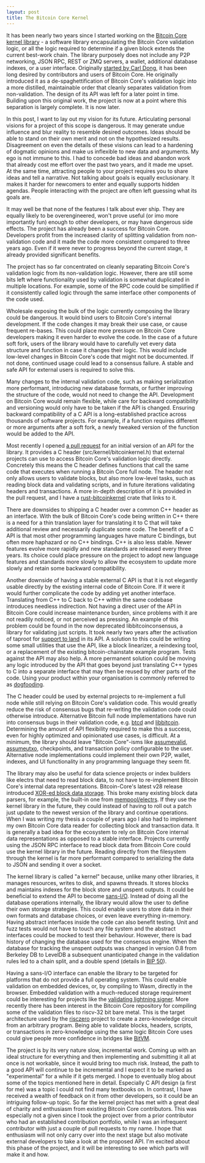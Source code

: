 ```yaml
---
layout: post
title: The Bitcoin Core Kernel
---
```


It has been nearly two years since I started working on the [Bitcoin Core
kernel library](https://github.com/bitcoin/bitcoin/issues/27587) - a software
library encapsulating the Bitcoin Core validation logic, or all the logic
required to determine if a given block extends the current best-work chain.
The library purposely does not include any P2P networking, JSON RPC, REST or
ZMQ servers, a wallet, additional database indexes, or a user interface.
Originally [started by Carl Dong](https://www.youtube.com/watch?v=MdxIkH6GCBs),
it has been long desired by contributors and users of Bitcoin Core. He
originally introduced it as a de-spaghettification of Bitcoin Core's validation
logic into a more distilled, maintainable order that cleanly separates
validation from non-validation. The design of its API was left for a later
point in time.  Building upon this original work, the project is now at a point
where this separation is largely complete. It is now later.

In this post, I want to lay out my vision for its future. Articulating personal
visions for a project of this scope is dangerous. It may generate undue
influence and blur reality to resemble desired outcomes. Ideas should be able
to stand on their own merit and not on the hypothesized results. Disagreement
on even the details of these visions can lead to a hardening of dogmatic
opinions and make us inflexible to new data and arguments. My ego is not immune
to this. I had to concede bad ideas and abandon work that already cost me
effort over the past two years, and it made me upset. At the same time,
attracting people to your project requires you to share ideas and tell a
narrative. Not talking about goals is equally exclusionary. It makes it harder
for newcomers to enter and equally supports hidden agendas. People interacting
with the project are often left guessing what its goals are.

It may well be that none of the features I talk about ever ship. They are
equally likely to be overengineered, won't prove useful (or imo more
importantly fun) enough to other developers, or may have dangerous side
effects. The project has already been a success for Bitcoin Core. Developers
profit from the increased clarity of splitting validation from non-validation
code and it made the code more consistent compared to three years ago. Even if
it were never to progress beyond the current stage, it already provided
significant benefits.

The project has so far concentrated on cleanly separating Bitcoin Core's
validation logic from its non-validation logic. However, there are still some
bits left where functionality used by validation is somewhat duplicated in
multiple locations. For example, some of the RPC code could be simplified if it
consistently called logic through the same interface other components of the
code used.

Wholesale exposing the bulk of the logic currently composing the library could
be dangerous. It would bind users to Bitcoin Core's internal development. If
the code changes it may break their use case, or cause frequent re-bases. This
could place more pressure on Bitcoin Core developers making it even harder to
evolve the code. In the case of a future soft fork, users of the library would
have to carefully vet every data structure and function in case it changes
their logic. This would include low-level changes in Bitcoin Core's code that
might not be documented. If not done, continued usage could lead to a consensus
failure. A stable and safe API for external users is required to solve this.

Many changes to the internal validation code, such as making serialization more
performant, introducing new database formats, or further improving the
structure of the code, would not need to change the API. Development on Bitcoin
Core would remain flexible, while care for backward compatibility and
versioning would only have to be taken if the API is changed. Ensuring
backward compatibility of a C API is a long-established practice across
thousands of software projects. For example, if a function requires different
or more arguments after a soft fork, a newly tweaked version of the function
would be added to the API.

Most recently I opened [a pull
request](https://github.com/bitcoin/bitcoin/pull/30595) for an initial version
of an API for the library. It provides a C header (src/kernel/bitcoinkernel.h)
that external projects can use to access Bitcoin Core's validation logic
directly. Concretely this means the C header defines functions that call the
same code that executes when running a Bitcoin Core full node. The header not
only allows users to validate blocks, but also more low-level tasks, such as
reading block data and validating scripts, and in future iterations validating
headers and transactions. A more in-depth description of it is provided in the
pull request, and I have a
[rust-bitcoinkernel](https://github.com/TheCharlatan/rust-bitcoinkernel) crate
that links to it.

There are downsides to shipping a C header over a common C++ header as an
interface. With the bulk of Bitcoin Core's code being written in C++ there is a
need for a thin translation layer for translating it to C that will take
additional review and necessarily duplicate some code. The benefit of a C API
is that most other programming languages have mature C bindings, but often more
haphazard or no C++ bindings. C++ is also less stable. Newer features evolve
more rapidly and new standards are released every three years. Its choice could
place pressure on the project to adopt new language features and standards more
slowly to allow the ecosystem to update more slowly and retain some backward
compatibility.

Another downside of having a stable external C API is that it is not elegantly
usable directly by the existing internal code of Bitcoin Core. If it were it
would further complicate the code by adding yet another interface. Translating
from C++ to C back to C++ within the same codebase introduces needless
indirection. Not having a direct user of the API in Bitcoin Core could increase
maintenance burden, since problems with it are not readily noticed, or not
perceived as pressing. An example of this problem could be found in the now
deprecated libbitcoinconsensus, a library for validating just scripts. It took
nearly two years after the activation of taproot for [support to
land](https://github.com/bitcoin/bitcoin/pull/28539) in its API. A solution to
this could be writing some small utilities that use the API, like a block
linearizer, a reindexing tool, or a replacement of the existing
bitcoin-chainstate example program. Tests against the API may also help. A more
permanent solution could be moving any logic introduced by the API that goes
beyond just translating C++ types to C into a separate interface that may then
be reused by other parts of the code. Using your product within your
organisation is commonly referred to as
[dogfooding](https://en.wikipedia.org/wiki/Eating_your_own_dog_food).

The C header could be used by external projects to re-implement a full node
while still relying on Bitcoin Core's validation code. This would greatly
reduce the risk of consensus bugs that re-writing the validation code could
otherwise introduce. Alternative Bitcoin full node implementations have run
into consensus bugs in their validation code, e.g.
[btcd](https://delvingbitcoin.org/t/cve-2024-38365-public-disclosure-btcd-findanddelete-bug/1184)
and [libbitcoin](https://github.com/libbitcoin/libbitcoin-system/issues/1526).
Determining the amount of API flexibility required to make this a success, even
for highly optimized and opinionated use cases, is difficult. At a minimum, the
library should leave "Bitcoin Core"-isms like
[assumevalid](https://bitcoin.stackexchange.com/questions/88652/does-assumevalid-lower-the-security-of-bitcoin),
[assumeutxo](https://bitcoinops.org/en/topics/assumeutxo/), checkpoints, and
transaction policy configurable to the user. Alternative node implementations
could implement their own P2P, wallet, indexes, and UI functionality in any
programming language they seem fit.

The library may also be useful for data science projects or index builders like
electrs that need to read block data, to not have to re-implement Bitcoin
Core's internal data representations. Bitcoin-Core's latest v28 release
introduced [XOR-ed block data
storage](https://github.com/bitcoin/bitcoin/pull/28052). This broke many
existing block data parsers, for example, the built-in one from
[mempool/electrs](https://github.com/mempool/electrs/pull/101). If they use the
kernel library in the future, they could instead of having to roll out a patch
just update to the newest version of the library and continue operations. When
I was writing my thesis a couple of years ago I also had to implement my own
Bitcoin Core data reader for collecting block and transaction data. It is
generally a bad idea for the ecosystem to rely on Bitcoin Core internal data
representations as opposed to a stable interface. Projects currently using the
JSON RPC interface to read block data from Bitcoin Core could use the kernel
library in the future. Reading directly from the filesystem through the kernel
is far more performant compared to serializing the data to JSON and sending it
over a socket.

The kernel library is called "a kernel" because, unlike many other libraries,
it manages resources, writes to disk, and spawns threads. It stores blocks and
maintains indexes for the block store and unspent outputs. It could be
beneficial to extend the API to become
[sans-I/O](https://sans-io.readthedocs.io/how-to-sans-io.html). Instead of
doing all the database operations internally, the library would allow the user
to define their own storage strategies. This could enable users to store data
in their own formats and database choices, or even leave everything in-memory.
Having abstract interfaces inside the code can also benefit testing. Unit and
fuzz tests would not have to touch any file system and the abstract interfaces
could be mocked to test their behaviour. However, there is bad history of
changing the database used for the consensus engine. When the database for
tracking the unspent outputs was changed in version 0.8 from Berkeley DB to
LevelDB a subsequent unanticipated change in the validation rules led to a
chain split, and a double spend (details in [BIP
50](https://github.com/bitcoin/bips/blob/master/bip-0050.mediawiki)).

Having a sans-I/O interface can enable the library to be targeted for platforms
that do not provide a full operating system. This could enable validation on
embedded devices, or, by compiling to Wasm, directly in the browser. Embedded
validation with a much-reduced storage requirement could be interesting for
projects like the [validating lightning
signer](https://gitlab.com/lightning-signer/validating-lightning-signer). More
recently there has been interest in the Bitcoin Core repository for compiling
some of the validation files to riscv-32 bit bare metal. This is the target
architecture used by the [risczero](https://risczero.com/) project to create a
zero-knowledge circuit from an arbitrary program. Being able to validate
blocks, headers, scripts, or transactions in zero-knowledge using the same
logic Bitcoin Core uses could give people more confidence in bridges like
[BitVM](https://bitvm.org/).

The project is by its very nature slow, incremental work. Coming up with an
ideal structure for everything and then implementing and submitting it all at
once is not workable, since it would bring too much risk. Instead, the path to
a good API will continue to be incremental and I expect it to be marked as
"experimental" for a while if it gets merged. I hope to eventually blog about
some of the topics mentioned here in detail. Especially C API design (a first
for me) was a topic I could not find many textbooks on. In contrast, I have
received a wealth of feedback on it from other developers, so it could be an
intriguing follow-up topic. So far the kernel project has met with a great deal
of charity and enthusiasm from existing Bitcoin Core contributors. This was
especially not a given since I took the project over from a prior contributor
who had an established contribution portfolio, while I was an infrequent
contributor with just a couple of pull requests to my name. I hope that
enthusiasm will not only carry over into the next stage but also motivate
external developers to take a look at the proposed API. I'm excited about this
phase of the project, and it will be interesting to see which parts will make
it and how. 

